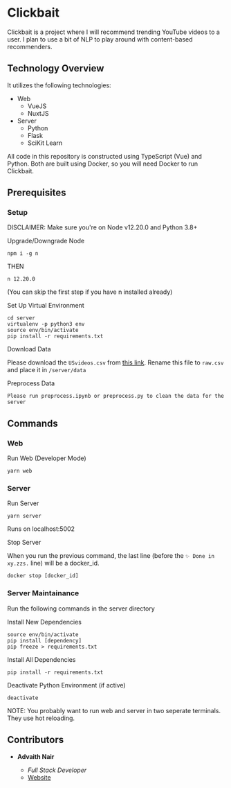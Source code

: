# Clickbait

Clickbait is a project where I will recommend trending YouTube videos to a user. I plan to use a bit of NLP to play around with content-based recommenders.

## Technology Overview

It utilizes the following technologies:

-   Web
    -   VueJS
    -   NuxtJS
-   Server
    -   Python
    -   Flask
    -   SciKit Learn

All code in this repository is constructed using TypeScript (Vue) and Python. Both are built using Docker, so you will need Docker to run Clickbait.

## Prerequisites

### Setup

DISCLAIMER: Make sure you're on Node v12.20.0 and Python 3.8+

Upgrade/Downgrade Node

```
npm i -g n
```

THEN

```
n 12.20.0
```

(You can skip the first step if you have n installed already)

Set Up Virtual Environment

```
cd server
virtualenv -p python3 env
source env/bin/activate
pip install -r requirements.txt
```

Download Data

Please download the `USvideos.csv` from [this link](https://www.kaggle.com/datasnaek/youtube-new?select=USvideos.csv). Rename this file to `raw.csv` and place it in `/server/data`

Preprocess Data

```
Please run preprocess.ipynb or preprocess.py to clean the data for the server
```

## Commands

### Web

Run Web (Developer Mode)

```
yarn web
```

### Server

Run Server

```
yarn server
```

Runs on localhost:5002

Stop Server

When you run the previous command, the last line (before the `✨ Done in xy.zzs.` line) will be a docker_id.

```
docker stop [docker_id]
```

### Server Maintainance

Run the following commands in the server directory

Install New Dependencies

```
source env/bin/activate
pip install [dependency]
pip freeze > requirements.txt
```

Install All Dependencies

```
pip install -r requirements.txt
```

Deactivate Python Environment (if active)

```
deactivate
```

NOTE: You probably want to run web and server in two seperate terminals. They use hot reloading.

## Contributors

-   **Advaith Nair**

    -   _Full Stack Developer_
    -   [Website](https://advaithnair.com)
